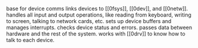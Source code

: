 base for device comms
links devices to [[0fsys]], [[0dev]], and [[0netw]]. handles all input and output operations, like reading from keyboard, writing to screen, talking to network cards, etc. sets up device buffers and manages interrupts. checks device status and errors. passes data between hardware and the rest of the system. works with [[0drv]] to know how to talk to each device.